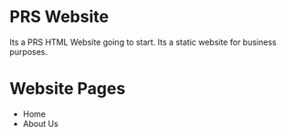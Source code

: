 # PRS Website

Its a PRS HTML Website going to start. Its a static website for business purposes.

# Website Pages

<ul>
    <li>Home</li>
    <li>About Us</li>
</ul>